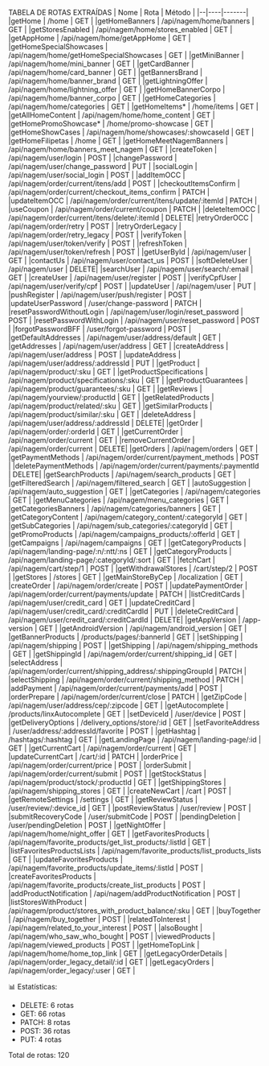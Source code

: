 TABELA DE ROTAS EXTRAÍDAS
| Nome                       | Rota                                                       | Método |
|--|----|-------|
|getHome                    | /home                                                      | GET   |
|getHomeBanners             | /api/nagem/home/banners                                    | GET   |
|getStoresEnabled           | /api/nagem/home/stores_enabled                             | GET   |
|getAppHome                 | /api/nagem/home/getAppHome                                 | GET   |
|getHomeSpecialShowcases    | /api/nagem/home/getHomeSpecialShowcases                    | GET   |
|getMiniBanner              | /api/nagem/home/mini_banner                                | GET   |
|getCardBanner              | /api/nagem/home/card_banner                                | GET   |
|getBannersBrand            | /api/nagem/home/banner_brand                               | GET   |
|getLightningOffer          | /api/nagem/home/lightning_offer                            | GET   |
|getHomeBannerCorpo         | /api/nagem/home/banner_corpo                               | GET   |
|getHomeCategories          | /api/nagem/home/categories                                 | GET   |
|getHomeItems*              | /home/items                                                | GET   |
|getAllHomeContent          | /api/nagem/home/home_content                               | GET   |
|getHomePromoShowcase*      | /home/promo-showcase                                       | GET   |
|getHomeShowCases           | /api/nagem/home/showcases/:showcaseId                      | GET   |
|getHomeFilipetas           | /home                                                      | GET   |
|getHomeMeetNagemBanners    | /api/nagem/home/banners_meet_nagem                         | GET   |
|createToken                | /api/nagem/user/login                                      | POST  |
|changePassword             | /api/nagem/user/change_password                            | PUT   |
|socialLogin                | /api/nagem/user/social_login                               | POST  |
|addItemOCC                 | /api/nagem/order/current/itens/add                         | POST  |
|checkoutItemsConfirm       | /api/nagem/order/current/checkout_items_confirm            | PATCH |
|updateItemOCC              | /api/nagem/order/current/itens/update/:itemId              | PATCH |
|useCoupon                  | /api/nagem/order/current/coupon                            | PATCH |
|deleteItemOCC              | /api/nagem/order/current/itens/delete/:itemId              | DELETE|
|retryOrderOCC              | /api/nagem/order/retry                                     | POST  |
|retryOrderLegacy           | /api/nagem/order/retry_legacy                              | POST  |
|verifyToken                | /api/nagem/user/token/verify                               | POST  |
|refreshToken               | /api/nagem/user/token/refresh                              | POST  |
|getUserById                | /api/nagem/user                                            | GET   |
|contactUs                  | /api/nagem/user/contact_us                                 | POST  |
|softDeleteUser             | /api/nagem/user                                            | DELETE|
|searchUser                 | /api/nagem/user/search/:email                              | GET   |
|createUser                 | /api/nagem/user/register                                   | POST  |
|verifyCpfUser              | /api/nagem/user/verify/cpf                                 | POST  |
|updateUser                 | /api/nagem/user                                            | PUT   |
|pushRegister               | /api/nagem/user/push/register                              | POST  |
|updateUserPassword         | /user/change-password                                      | PATCH |
|resetPasswordWithoutLogin  | /api/nagem/user/login/reset_password                       | POST  |
|resetPasswordWithLogin     | /api/nagem/user/reset_password                             | POST  |
|forgotPasswordBFF          | /user/forgot-password                                      | POST  |
|getDefaultAddresses        | /api/nagem/user/address/default                            | GET   |
|getAddresses               | /api/nagem/user/address                                    | GET   |
|createAddress              | /api/nagem/user/address                                    | POST  |
|updateAddress              | /api/nagem/user/address/:addressId                         | PUT   |
|getProduct                 | /api/nagem/product/:sku                                    | GET   |
|getProductSpecifications   | /api/nagem/product/specifications/:sku                     | GET   |
|getProductGuarantees       | /api/nagem/product/guarantees/:sku                         | GET   |
|getReviews                 | /api/nagem/yourview/:productId                             | GET   |
|getRelatedProducts         | /api/nagem/product/related/:sku                            | GET   |
|getSimilarProducts         | /api/nagem/product/similar/:sku                            | GET   |
|deleteAddress              | /api/nagem/user/address/:addressId                         | DELETE|
|getOrder                   | /api/nagem/order/:orderId                                  | GET   |
|getCurrentOrder            | /api/nagem/order/current                                   | GET   |
|removeCurrentOrder         | /api/nagem/order/current                                   | DELETE|
|getOrders                  | /api/nagem/orders                                          | GET   |
|getPaymentMethods          | /api/nagem/order/current/payment_methods                   | POST  |
|deletePaymentMethods       | /api/nagem/order/current/payments/:paymentId               | DELETE|
|getSearchProducts          | /api/nagem/search_products                                 | GET   |
|getFilteredSearch          | /api/nagem/filtered_search                                 | GET   |
|autoSuggestion             | /api/nagem/auto_suggestion                                 | GET   |
|getCategories              | /api/nagem/categories                                      | GET   |
|getMenuCategories          | /api/nagem/menu_categories                                 | GET   |
|getCategoriesBanners       | /api/nagem/categories/banners                              | GET   |
|getCategoryContent         | /api/nagem/category_content/:categoryId                    | GET   |
|getSubCategories           | /api/nagem/sub_categories/:categoryId                      | GET   |
|getPromoProducts           | /api/nagem/campaigns_products/:offerId                     | GET   |
|getCampaigns               | /api/nagem/campaigns                                       | GET   |
|getCategoryProducts        | /api/nagem/landing-page/:n/:ntt/:ns                        | GET   |
|getCategoryProducts        | /api/nagem/landing-page/:categoryId/:sort                  | GET   |
|fetchCart                  | /api/nagem/cart/step/1                                     | POST  |
|getWithdrawalStores        | /cart/step/2                                               | POST  |
|getStores                  | /stores                                                    | GET   |
|getMainStoreByCep          | /localization                                              | GET   |
|createOrder                | /api/nagem/order/create                                    | POST  |
|updatePaymentOrder         | /api/nagem/order/current/payments/update                   | PATCH |
|listCreditCards            | /api/nagem/user/credit_card                                | GET   |
|updateCreditCard           | /api/nagem/user/credit_card/:creditCardId                  | PUT   |
|deleteCreditCard           | /api/nagem/user/credit_card/:creditCardId                  | DELETE|
|getAppVersion              | /app-version                                               | GET   |
|getAndroidVersion          | /api/nagem/android_version                                 | GET   |
|getBannerProducts          | /products/pages/:bannerId                                  | GET   |
|setShipping                | /api/nagem/shipping                                        | POST  |
|getShipping                | /api/nagem/shipping_methods                                | GET   |
|getShippingId              | /api/nagem/order/current/shipping_id                       | GET   |
|selectAddress              | /api/nagem/order/current/shipping_address/:shippingGroupId | PATCH |
|selectShipping             | /api/nagem/order/current/shipping_method                   | PATCH |
|addPayment                 | /api/nagem/order/current/payments/add                      | POST  |
|orderPrepare               | /api/nagem/order/current/close                             | PATCH |
|getZipCode                 | /api/nagem/user/address/cep/:zipcode                       | GET   |
|getAutocomplete            | /products/linxAutocomplete                                 | GET   |
|setDeviceId                | /user/device                                               | POST  |
|getDeliveryOptions         | /delivery_options/store/:id                                | GET   |
|setFavoriteAddress         | /user/address/:addressId/favorite                          | POST  |
|getHashtag                 | /hashtags/:hashtag                                         | GET   |
|getLandingPage             | /api/nagem/landing-page/:id                                | GET   |
|getCurrentCart             | /api/nagem/order/current                                   | GET   |
|updateCurrentCart          | /cart/:id                                                  | PATCH |
|orderPrice                 | /api/nagem/order/current/price                             | POST  |
|orderSubmit                | /api/nagem/order/current/submit                            | POST  |
|getStockStatus             | /api/nagem/product/stock/:productId                        | GET   |
|getShippingStores          | /api/nagem/shipping_stores                                 | GET   |
|createNewCart              | /cart                                                      | POST  |
|getRemoteSettings          | /settings                                                  | GET   |
|getReviewStatus            | /user/review/:device_id                                    | GET   |
|postReviewStatus           | /user/review                                               | POST  |
|submitRecoveryCode         | /user/submitCode                                           | POST  |
|pendingDeletion            | /user/pendingDeletion                                      | POST  |
|getNightOffer              | /api/nagem/home/night_offer                                | GET   |
|getFavoritesProducts       | /api/nagem/favorite_products/get_list_products/:listId     | GET   |
|listFavoritesProductsLists | /api/nagem/favorite_products/list_products_lists           | GET   |
|updateFavoritesProducts    | /api/nagem/favorite_products/update_items/:listId          | POST  |
|createFavoritesProducts    | /api/nagem/favorite_products/create_list_products          | POST  |
|addProductNotification     | /api/nagem/addProductNotification                          | POST  |
|listStoresWithProduct      | /api/nagem/product/stores_with_product_balance/:sku        | GET   |
|buyTogether                | /api/nagem/buy_together                                    | POST  |
|relatedToInterest          | /api/nagem/related_to_your_interest                        | POST  |
|alsoBought                 | /api/nagem/who_saw_who_bought                              | POST  |
|viewedProducts             | /api/nagem/viewed_products                                 | POST  |
|getHomeTopLink             | /api/nagem/home/home_top_link                              | GET   |
|getLegacyOrderDetails      | /api/nagem/order_legacy_detail/:id                         | GET   |
|getLegacyOrders            | /api/nagem/order_legacy/:user                              | GET   |


📊 Estatísticas:

- DELETE: 6 rotas
- GET: 66 rotas
- PATCH: 8 rotas
- POST: 36 rotas
- PUT: 4 rotas

Total de rotas: 120
